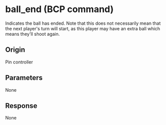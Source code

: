 # ball_end (BCP command)

Indicates the ball has ended. Note that this does not necessarily mean that the next player's turn will start, as this player may have an extra ball which means they'll shoot again.

## Origin
Pin controller

## Parameters
None

## Response

None

